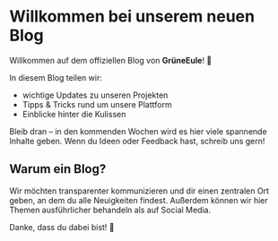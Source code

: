 # Willkommen bei unserem neuen Blog

Willkommen auf dem offiziellen Blog von **GrüneEule**! 🎉

In diesem Blog teilen wir:

* wichtige Updates zu unseren Projekten
* Tipps & Tricks rund um unsere Plattform
* Einblicke hinter die Kulissen

Bleib dran – in den kommenden Wochen wird es hier viele spannende Inhalte geben. Wenn du Ideen oder Feedback hast, schreib uns gern!

## Warum ein Blog?

Wir möchten transparenter kommunizieren und dir einen zentralen Ort geben, an dem du alle Neuigkeiten findest. Außerdem können wir hier Themen ausführlicher behandeln als auf Social Media.

Danke, dass du dabei bist! 💚
